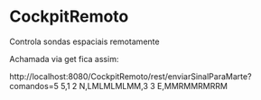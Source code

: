 # CockpitRemoto
Controla sondas espaciais remotamente

Achamada via get fica assim:

http://localhost:8080/CockpitRemoto/rest/enviarSinalParaMarte?comandos=5 5,1 2 N,LMLMLMLMM,3 3 E,MMRMMRMRRM
